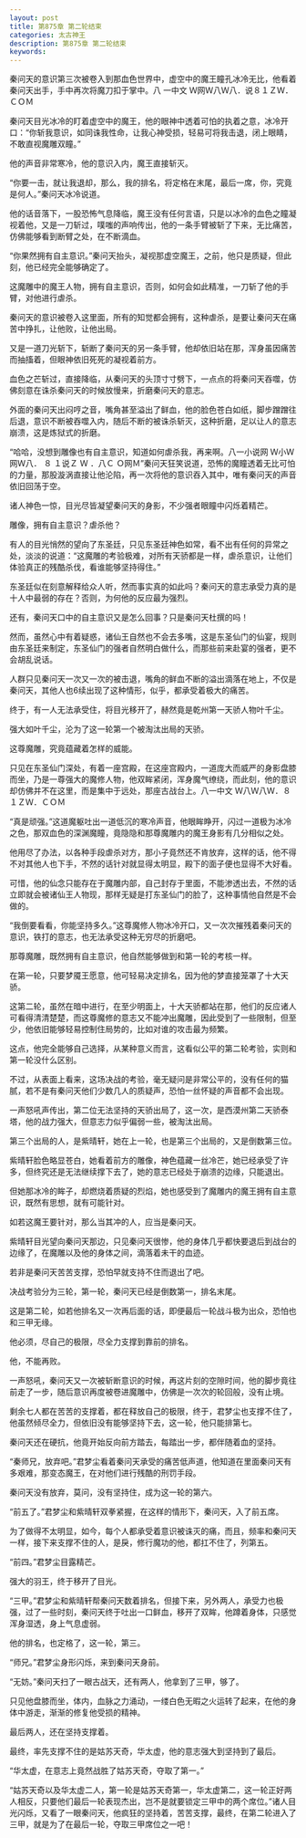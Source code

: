 ```yaml
---
layout: post
title: 第875章 第二轮结束
categories: 太古神王
description: 第875章 第二轮结束
keywords:
---
```


秦问天的意识第三次被卷入到那血色世界中，虚空中的魔王瞳孔冰冷无比，他看着秦问天出手，手中再次将魔刀扣于掌中。八 一中文 Ｗ网Ｗ八Ｗ八．说８１ＺＷ．ＣＯＭ

秦问天目光冰冷的盯着虚空中的魔王，他的眼神中透着可怕的执着之意，冰冷开口：“你斩我意识，如同诛我性命，让我心神受损，轻易可将我击退，闭上眼睛，不敢直视魔雕双瞳。”

他的声音非常寒冷，他的意识入内，魔王直接斩灭。

“你要一击，就让我退却，那么，我的排名，将定格在末尾，最后一席，你，究竟是何人。”秦问天冰冷说道。

他的话音落下，一股恐怖气息降临，魔王没有任何言语，只是以冰冷的血色之瞳凝视着他，又是一刀斩过，噗嗤的声响传出，他的一条手臂被斩了下来，无比痛苦，仿佛能够看到断臂之处，在不断滴血。

“你果然拥有自主意识。”秦问天抬头，凝视那虚空魔王，之前，他只是质疑，但此刻，他已经完全能够确定了。

这魔雕中的魔王人物，拥有自主意识，否则，如何会如此精准，一刀斩了他的手臂，对他进行虐杀。

秦问天的意识被卷入这里面，所有的知觉都会拥有，这种虐杀，是要让秦问天在痛苦中挣扎，让他败，让他出局。

又是一道刀光斩下，斩断了秦问天的另一条手臂，他却依旧站在那，浑身虽因痛苦而抽搐着，但眼神依旧死死的凝视着前方。

血色之芒斩过，直接降临，从秦问天的头顶寸寸劈下，一点点的将秦问天吞噬，仿佛刻意在诛杀秦问天的时候放慢来，折磨秦问天的意志。

外面的秦问天出闷哼之音，嘴角甚至溢出了鲜血，他的脸色苍白如纸，脚步蹭蹭往后退，意识不断被吞噬入内，随后不断的被诛杀斩灭，这种折磨，足以让人的意志崩溃，这是炼狱式的折磨。

“哈哈，没想到雕像也有自主意识，知道如何虐杀我，再来啊。八一小说网  Ｗ小Ｗ网Ｗ八． ８ １说Ｚ Ｗ ．八Ｃ Ｏ网Ｍ”秦问天狂笑说道，恐怖的魔瞳透着无比可怕的力量，那股漩涡直接让他沦陷，再一次将他的意识吞入其中，唯有秦问天的声音依旧回荡于空。

诸人神色一惊，目光尽皆凝望秦问天的身影，不少强者眼瞳中闪烁着精芒。

雕像，拥有自主意识？虐杀他？

有人的目光悄然的望向了东圣廷，只见东圣廷神色如常，看不出有任何的异常之处，淡淡的说道：“这魔雕的考验极难，对所有天骄都是一样，虐杀意识，让他们体验真正的残酷杀伐，看谁能够坚持得住。”

东圣廷似在刻意解释给众人听，然而事实真的如此吗？秦问天的意志承受力真的是十人中最弱的存在？否则，为何他的反应最为强烈。

还有，秦问天口中的自主意识又是怎么回事？只是秦问天杜撰的吗！

然而，虽然心中有着疑惑，诸仙王自然也不会去多嘴，这是东圣仙门的仙宴，规则由东圣廷来制定，东圣仙门的强者自然明白做什么，而那些前来赴宴的强者，更不会胡乱说话。

人群只见秦问天一次又一次的被击退，嘴角的鲜血不断的溢出滴落在地上，不仅是秦问天，其他人也6续出现了这种情形，似乎，都承受着极大的痛苦。

终于，有一人无法承受住，将目光移开了，赫然竟是乾州第一天骄人物叶千尘。

强大如叶千尘，沦为了这一轮第一个被淘汰出局的天骄。

这尊魔雕，究竟蕴藏着怎样的威能。

只见在东圣仙门深处，有着一座宫殿，在这座宫殿内，一道庞大而威严的身影盘膝而坐，乃是一尊强大的魔修人物，他双眸紧闭，浑身魔气缭绕，而此刻，他的意识却仿佛并不在这里，而是集中于远处，那座古战台上。八一中文  Ｗ八Ｗ八Ｗ．８１ＺＷ．ＣＯＭ

“真是顽强。”这道魔躯吐出一道低沉的寒冷声音，他眼眸睁开，闪过一道极为冰冷之色，那双血色的深渊魔瞳，竟隐隐和那尊魔雕内的魔王身影有几分相似之处。

他用尽了办法，以各种手段虐杀对方，那小子竟然还不肯放弃，这样的话，他不得不对其他人也下手，不然的话针对就显得太明显，殿下的面子便也显得不大好看。

可惜，他的仙念只能存在于魔雕内部，自己封存于里面，不能渗透出去，不然的话立即就会被诸仙王人物现，那样无疑是打东圣仙门的脸了，这种事情他自然是不会做的。

“我倒要看看，你能坚持多久。”这尊魔修人物冰冷开口，又一次次摧残着秦问天的意识，铁打的意志，也无法承受这种无穷尽的折磨吧。

那尊魔雕，既然拥有自主意识，他自然能够做到和第一轮的考核一样。

在第一轮，只要梦魇王愿意，他可轻易决定排名，因为他的梦直接笼罩了十大天骄。

这第二轮，虽然在暗中进行，在至少明面上，十大天骄都站在那，他们的反应诸人可看得清清楚楚，而这尊魔修的意志又不能冲出魔雕，因此受到了一些限制，但至少，他依旧能够轻易控制住局势的，比如对谁的攻击最为频繁。

这点，他完全能够自己选择，从某种意义而言，这看似公平的第二轮考验，实则和第一轮没什么区别。

不过，从表面上看来，这场决战的考验，毫无疑问是非常公平的，没有任何的猫腻，若不是有秦问天他们少数几人的质疑声，恐怕一丝怀疑的声音都不会出现。

一声怒吼声传出，第二位无法坚持的天骄出局了，这一次，是西漠州第二天骄泰塔，他的战力强大，但意志力似乎偏弱一些，被淘汰出局。

第三个出局的人，是紫晴轩，她在上一轮，也是第三个出局的，又是倒数第三位。

紫晴轩脸色略显苍白，她看着前方的雕像，神色蕴藏一丝冷芒，她已经承受了许多，但终究还是无法继续撑下去了，她的意志已经处于崩溃的边缘，只能退出。

但她那冰冷的眸子，却燃烧着质疑的烈焰，她也感受到了魔雕内的魔王拥有自主意识，既然有思想，就有可能针对。

如若这魔王要针对，那么当其冲的人，应当是秦问天。

紫晴轩目光望向秦问天那边，只见秦问天很惨，他的身体几乎都快要退后到战台的边缘了，在魔雕以及他的身体之间，滴落着未干的血迹。

若非是秦问天苦苦支撑，恐怕早就支持不住而退出了吧。

决战考验分为三轮，第一轮，秦问天已经是倒数第一，排名末尾。

这是第二轮，如若他排名又一次再后面的话，即便最后一轮战斗极为出众，恐怕也和三甲无缘。

他必须，尽自己的极限，尽全力支撑到靠前的排名。

他，不能再败。

一声怒吼，秦问天又一次被斩断意识的时候，再这片刻的空隙时间，他的脚步竟往前走了一步，随后意识再度被卷进魔雕中，仿佛是一次次的轮回般，没有止境。

剩余七人都在苦苦的支撑着，都在释放自己的极限，终于，君梦尘也支撑不住了，他虽然倾尽全力，但依旧没有能够坚持下去，这一轮，他只能排第七。

秦问天还在硬抗，他竟开始反向前方踏去，每踏出一步，都伴随着血的坚持。

“秦师兄，放弃吧。”君梦尘看着秦问天承受的痛苦低声道，他知道在里面秦问天有多艰难，那变态魔王，在对他们进行残酷的刑罚手段。

秦问天没有放弃，莫问，没有坚持住，成为这一轮的第六。

“前五了。”君梦尘和紫晴轩双拳紧握，在这样的情形下，秦问天，入了前五席。

为了做得不太明显，如今，每个人都承受着意识被诛灭的痛，而且，频率和秦问天一样，接下来支撑不住的人，是戾，修行魔功的他，都扛不住了，列第五。

“前四。”君梦尘目露精芒。

强大的羽王，终于移开了目光。

“三甲。”君梦尘和紫晴轩帮秦问天数着排名，但接下来，另外两人，承受力也极强，过了一些时刻，秦问天终于吐出一口鲜血，移开了双眸，他蹲着身体，只感觉浑身湿透，身上气息虚弱。

他的排名，也定格了，这一轮，第三。

“师兄。”君梦尘身形闪烁，来到秦问天身前。

“无妨。”秦问天扫了一眼古战天，还有两人，他拿到了三甲，够了。

只见他盘膝而坐，体内，血脉之力涌动，一缕白色无暇之火运转了起来，在他的身体中游走，渐渐的修复他受损的精神。

最后两人，还在坚持支撑着。

最终，率先支撑不住的是姑苏天奇，华太虚，他的意志强大到坚持到了最后。

“华太虚，在意志上竟然战胜了姑苏天奇，夺取了第一。”

“姑苏天奇以及华太虚二人，第一轮是姑苏天奇第一，华太虚第二，这一轮正好两人相反，只要他们最后一轮表现杰出，岂不是就要锁定三甲中的两个席位。”诸人目光闪烁，又看了一眼秦问天，他疯狂的坚持着，苦苦支撑，最终，在第二轮进入了三甲，就是为了在最后一轮，夺取三甲席位之一吧！
